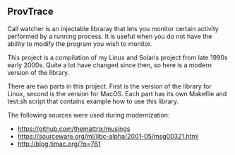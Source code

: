 ProvTrace
------------

Call watcher is an injectable libraray that lets you monitor certain
activity performed by a running process.  It is useful when you do
not have the ability to modify the program you wish to monitor.

This project is a compilation of my Linux and Solaris project from
late 1990s early 2000s.  Quite a lot have changed since then,  so
here is a modern version of the library.

There are two parts in this project.   First is the version of the
library for Linux, second is the version for MacOS.  Each part has
its own Makefile and test.sh script that contains example how to
use this library.

The following sources were used during modernization:

* https://github.com/themattrix/musings
* https://sourceware.org/ml/libc-alpha/2001-05/msg00321.html
* http://blog.timac.org/?p=761


